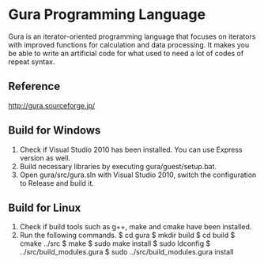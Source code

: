 Gura Programming Language
=========================
Gura is an iterator-oriented programming language
that focuses on iterators with improved functions
for calculation and data processing.
It makes you be able to write an artificial code
for what used to need a lot of codes of repeat syntax.

Reference
---------
http://gura.sourceforge.jp/

Build for Windows
-----------------
1. Check if Visual Studio 2010 has been installed. You can use Express version as well.
2. Build necessary libraries by executing gura/guest/setup.bat.
3. Open gura/src/gura.sln with Visual Studio 2010, switch the configuration to Release
   and build it.

Build for Linux
-----------------
1. Check if build tools such as g++, make and cmake have been installed.
2. Run the following commands.
    $ cd gura
    $ mkdir build
    $ cd build
    $ cmake ../src
    $ make
    $ sudo make install
    $ sudo ldconfig
    $ ../src/build_modules.gura
    $ sudo ../src/build_modules.gura install
